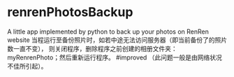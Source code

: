 # renrenPhotosBackup
A little app implemented by python to back up your photos on RenRen website
当程运行至备份照片时，如若中途无法访问服务器（即当前备份了的照片数一直不变），
则关闭程序，删除程序之前创建的相册文件夹：myRenrenPhoto；然后重新运行程序。 
#improved
（此问题一般是由网络状况不佳所引起）。
